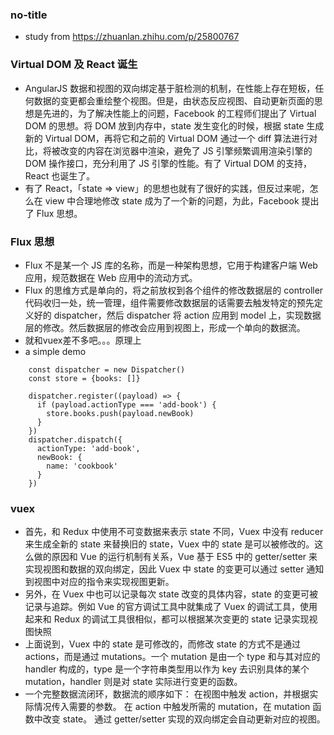 ### no-title
- study from https://zhuanlan.zhihu.com/p/25800767

### Virtual DOM 及 React 诞生
- AngularJS 数据和视图的双向绑定基于脏检测的机制，在性能上存在短板，任何数据的变更都会重绘整个视图。但是，由状态反应视图、自动更新页面的思想是先进的，为了解决性能上的问题，Facebook 的工程师们提出了 Virtual DOM 的思想。将 DOM 放到内存中，state 发生变化的时候，根据 state 生成新的 Virtual DOM，再将它和之前的 Virtual DOM 通过一个 diff 算法进行对比，将被改变的内容在浏览器中渲染，避免了 JS 引擎频繁调用渲染引擎的 DOM 操作接口，充分利用了 JS 引擎的性能。有了 Virtual DOM 的支持，React 也诞生了。
- 有了 React，「state => view」的思想也就有了很好的实践，但反过来呢，怎么在 view 中合理地修改 state 成为了一个新的问题，为此，Facebook 提出了 Flux 思想。

### Flux 思想
- Flux 不是某一个 JS 库的名称，而是一种架构思想，它用于构建客户端 Web 应用，规范数据在 Web 应用中的流动方式。
- Flux 的思维方式是单向的，将之前放权到各个组件的修改数据层的 controller 代码收归一处，统一管理，组件需要修改数据层的话需要去触发特定的预先定义好的 dispatcher，然后 dispatcher 将 action 应用到 model 上，实现数据层的修改。然后数据层的修改会应用到视图上，形成一个单向的数据流。
- 就和vuex差不多吧。。。原理上
- a simple demo
```
    const dispatcher = new Dispatcher()
    const store = {books: []}

    dispatcher.register((payload) => {
      if (payload.actionType === 'add-book') {
        store.books.push(payload.newBook)
      }
    })
    dispatcher.dispatch({
      actionType: 'add-book',
      newBook: {
        name: 'cookbook'
      }
    })
```

### vuex
- 首先，和 Redux 中使用不可变数据来表示 state 不同，Vuex 中没有 reducer 来生成全新的 state 来替换旧的 state，Vuex 中的 state 是可以被修改的。这么做的原因和 Vue 的运行机制有关系，Vue 基于 ES5 中的 getter/setter 来实现视图和数据的双向绑定，因此 Vuex 中 state 的变更可以通过 setter 通知到视图中对应的指令来实现视图更新。
- 另外，在 Vuex 中也可以记录每次 state 改变的具体内容，state 的变更可被记录与追踪。例如 Vue 的官方调试工具中就集成了 Vuex 的调试工具，使用起来和 Redux 的调试工具很相似，都可以根据某次变更的 state 记录实现视图快照
- 上面说到，Vuex 中的 state 是可修改的，而修改 state 的方式不是通过 actions，而是通过 mutations。一个 mutation 是由一个 type 和与其对应的 handler 构成的，type 是一个字符串类型用以作为 key 去识别具体的某个 mutation，handler 则是对 state 实际进行变更的函数。
- 一个完整数据流闭环，数据流的顺序如下：
在视图中触发 action，并根据实际情况传入需要的参数。
在 action 中触发所需的 mutation，在 mutation 函数中改变 state。
通过 getter/setter 实现的双向绑定会自动更新对应的视图。
